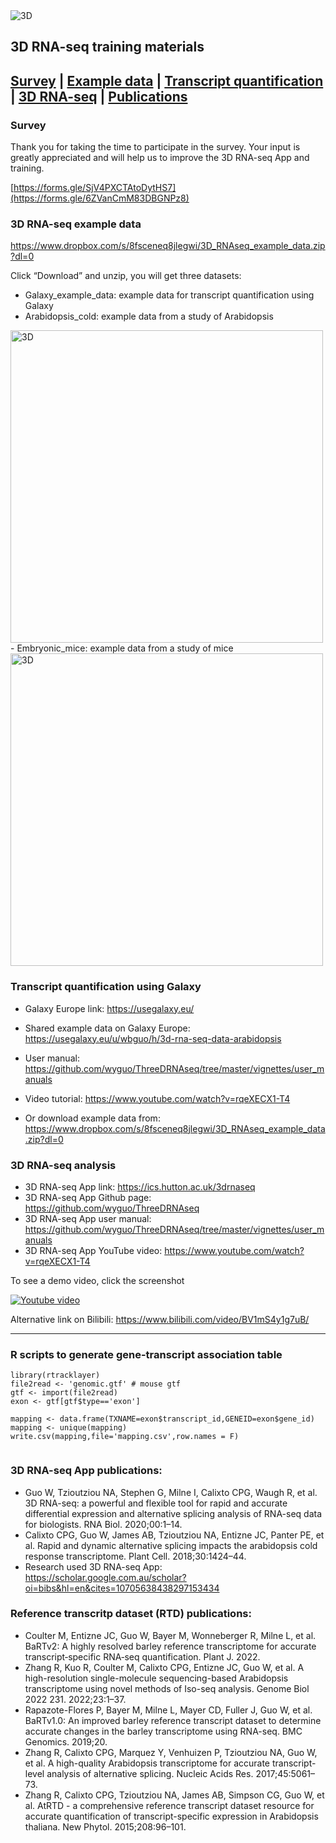 
<img alt="3D" src="https://github.com/wyguo/ThreeDRNAseq/blob/master/vignettes/user_manuals/3D_App_figure/logo.png"/>

## 3D RNA-seq training materials

[**Survey**](#survey) | [**Example data**](#example) | [**Transcript quantification**](#quantification) | [**3D RNA-seq**](#3d) | [**Publications**](#publication)
----------------

<div id="survey"></div>

### Survey

Thank you for taking the time to participate in the survey. Your input is greatly appreciated and will help us to improve the 3D RNA-seq App and training.

[https://forms.gle/SjV4PXCTAtoDytHS7](https://forms.gle/6ZVanCmM83DBGNPz8)

<div id="example"></div>

### 3D RNA-seq example data

https://www.dropbox.com/s/8fsceneq8jlegwi/3D_RNAseq_example_data.zip?dl=0 

Click “Download” and unzip, you will get three datasets:

  - Galaxy_example_data: example data for transcript quantification using Galaxy
  - Arabidopsis_cold: example data from a study of Arabidopsis
  <img alt="3D" width="500" src="https://github.com/wyguo/ThreeDRNAseq/blob/master/vignettes/user_manuals/3D_App_figure/arabidopsis.png"/>
  - Embryonic_mice: example data from a study of mice
  <img alt="3D" width="500" src="https://github.com/wyguo/ThreeDRNAseq/blob/master/vignettes/user_manuals/3D_App_figure/mouse.png"/>
<div id="quantification"></div>


### Transcript quantification using Galaxy

  - Galaxy Europe link: https://usegalaxy.eu/ 
  - Shared example data on Galaxy Europe: https://usegalaxy.eu/u/wbguo/h/3d-rna-seq-data-arabidopsis
  - User manual: https://github.com/wyguo/ThreeDRNAseq/tree/master/vignettes/user_manuals
  - Video tutorial: https://www.youtube.com/watch?v=rqeXECX1-T4

  - Or download example data from: https://www.dropbox.com/s/8fsceneq8jlegwi/3D_RNAseq_example_data.zip?dl=0 

<div id="3d"></div>
  
### 3D RNA-seq analysis

  - 3D RNA-seq App link: https://ics.hutton.ac.uk/3drnaseq
  - 3D RNA-seq App Github page: https://github.com/wyguo/ThreeDRNAseq 
  - 3D RNA-seq App user manual: https://github.com/wyguo/ThreeDRNAseq/tree/master/vignettes/user_manuals
  - 3D RNA-seq App YouTube video: https://www.youtube.com/watch?v=rqeXECX1-T4 

To see a demo video, click the screenshot

<a style="float:center" href="https://youtu.be/rqeXECX1-T4" target="_blank">
  <img alt="Youtube video" src="https://github.com/wyguo/ThreeDRNAseq/blob/master/vignettes/user_manuals/3D_App_figure/youtube.png"/>
</a>

Alternative link on Bilibili: <a href="https://www.bilibili.com/video/BV1mS4y1g7uB/ ">https://www.bilibili.com/video/BV1mS4y1g7uB/</a>

<hr>

### R scripts to generate gene-transcript association table

```
library(rtracklayer)
file2read <- 'genomic.gtf' # mouse gtf
gtf <- import(file2read)
exon <- gtf[gtf$type=='exon']

mapping <- data.frame(TXNAME=exon$transcript_id,GENEID=exon$gene_id)
mapping <- unique(mapping)
write.csv(mapping,file='mapping.csv',row.names = F)


```

### 3D RNA-seq App publications:

  - Guo W, Tzioutziou NA, Stephen G, Milne I, Calixto CPG, Waugh R, et al. 3D RNA-seq: a powerful and flexible tool for rapid and accurate differential expression and alternative splicing analysis of RNA-seq data for biologists. RNA Biol. 2020;00:1–14. 
  - Calixto CPG, Guo W, James AB, Tzioutziou NA, Entizne JC, Panter PE, et al. Rapid and dynamic alternative splicing impacts the arabidopsis cold response transcriptome. Plant Cell. 2018;30:1424–44.
  - Research used 3D RNA-seq App: https://scholar.google.com.au/scholar?oi=bibs&hl=en&cites=10705638438297153434

<div id="publication"></div>

### Reference transcritp dataset (RTD) publications:
  
  - Coulter M, Entizne JC, Guo W, Bayer M, Wonneberger R, Milne L, et al. BaRTv2: A highly resolved barley reference transcriptome for accurate transcript‐specific RNA‐seq quantification. Plant J. 2022. 
  - Zhang R, Kuo R, Coulter M, Calixto CPG, Entizne JC, Guo W, et al. A high-resolution single-molecule sequencing-based Arabidopsis transcriptome using novel methods of Iso-seq analysis. Genome Biol 2022 231. 2022;23:1–37. 
  - Rapazote-Flores P, Bayer M, Milne L, Mayer CD, Fuller J, Guo W, et al. BaRTv1.0: An improved barley reference transcript dataset to determine accurate changes in the barley transcriptome using RNA-seq. BMC Genomics. 2019;20.
  - Zhang R, Calixto CPG, Marquez Y, Venhuizen P, Tzioutziou NA, Guo W, et al. A high-quality Arabidopsis transcriptome for accurate transcript-level analysis of alternative splicing. Nucleic Acids Res. 2017;45:5061–73. 
  - Zhang R, Calixto CPG, Tzioutziou NA, James AB, Simpson CG, Guo W, et al. AtRTD - a comprehensive reference transcript dataset resource for accurate quantification of transcript-specific expression in Arabidopsis thaliana. New Phytol. 2015;208:96–101. 
